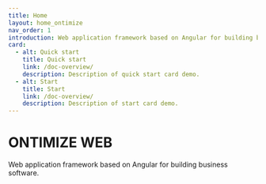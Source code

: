 ```yaml
---
title: Home
layout: home_ontimize
nav_order: 1
introduction: Web application framework based on Angular for building business software.
card:
  - alt: Quick start
    title: Quick start
    link: /doc-overview/
    description: Description of quick start card demo.
  - alt: Start
    title: Start
    link: /doc-overview/
    description: Description of start card demo.
---
```


<h1>ONTIMIZE WEB</h1>
<p>Web application framework based on Angular for building business software.</p>

